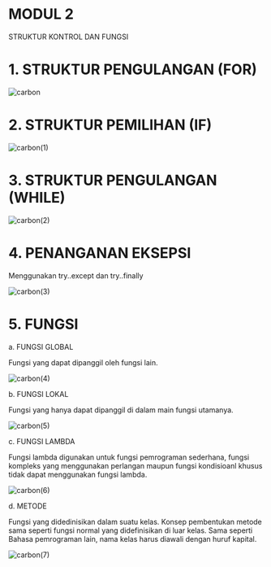 # MODUL 2
STRUKTUR KONTROL DAN FUNGSI

# 1. STRUKTUR PENGULANGAN (FOR)

![carbon](https://user-images.githubusercontent.com/72428738/115995467-83ba3d00-a605-11eb-883d-a8e2b3263c38.png)

# 2. STRUKTUR PEMILIHAN (IF)

![carbon(1)](https://user-images.githubusercontent.com/72428738/115995846-18716a80-a607-11eb-98b8-2b9640bb7bb1.png)

# 3. STRUKTUR PENGULANGAN (WHILE)

![carbon(2)](https://user-images.githubusercontent.com/72428738/115995879-35a63900-a607-11eb-91fc-a3a6fab2e728.png)

# 4. PENANGANAN EKSEPSI
Menggunakan try..except dan try..finally

![carbon(3)](https://user-images.githubusercontent.com/72428738/115995913-69815e80-a607-11eb-8900-275cdbeabac2.png)

# 5. FUNGSI
 a. FUNGSI GLOBAL
 
 Fungsi yang dapat dipanggil oleh fungsi lain.
 
![carbon(4)](https://user-images.githubusercontent.com/72428738/115995963-a3eafb80-a607-11eb-978c-28cee014649f.png)

 b. FUNGSI LOKAL
 
 Fungsi yang hanya dapat dipanggil di dalam main fungsi utamanya.
 
![carbon(5)](https://user-images.githubusercontent.com/72428738/115995988-c2e98d80-a607-11eb-9f30-fbd7a949b6e4.png)

 c. FUNGSI LAMBDA
 
 Fungsi lambda digunakan untuk fungsi pemrograman sederhana, fungsi kompleks yang menggunakan perlangan maupun fungsi kondisioanl khusus tidak dapat menggunakan fungsi lambda.
 
![carbon(6)](https://user-images.githubusercontent.com/72428738/115996027-e6acd380-a607-11eb-8755-355dc4fdb265.png)
 
 d. METODE
 
 Fungsi yang didedinisikan dalam suatu kelas. Konsep pembentukan metode sama seperti fungsi normal yang didefinisikan di luar kelas. Sama seperti Bahasa pemrograman lain, nama kelas harus diawali dengan huruf kapital.

![carbon(7)](https://user-images.githubusercontent.com/72428738/115996074-122fbe00-a608-11eb-8250-0747bf838314.png)
